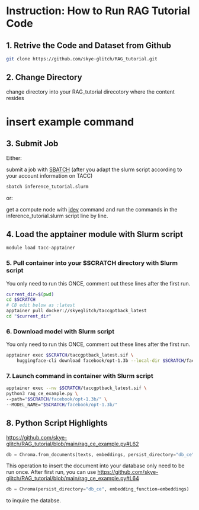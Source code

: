 # Instruction: How to Run RAG Tutorial Code

## 1. Retrive the Code and Dataset from Github

```bash
git clone https://github.com/skye-glitch/RAG_tutorial.git
```
## 2. Change Directory

change directory into your RAG_tutorial direcotory where the content resides

# insert example command 

## 3. Submit Job

Either: 

submit a job with [SBATCH](https://tacc.github.io/TeachingWithTACC/02.running_jobs/) (after you adapt the slurm script according to your account information on TACC)

```bash
sbatch inference_tutorial.slurm
```

or:

get a compute node with [idev](https://docs.tacc.utexas.edu/software/idev/) command and run the commands in the inference_tutorial.slurm script line by line.

## 4. Load the apptainer module with Slurm script

```bash
module load tacc-apptainer
```

### 5. Pull container into your $SCRATCH directory with Slurm script
You only need to run this ONCE,
comment out these lines after the first run. 

```bash
current_dir=$(pwd)
cd $SCRATCH
# CB edit below as :latest
apptainer pull docker://skyeglitch/taccgptback_latest
cd "$current_dir"
```

### 6. Download model with Slurm script
You only need to run this ONCE,
comment out these lines after the first run.

```bash
apptainer exec $SCRATCH/taccgptback_latest.sif \
    huggingface-cli download facebook/opt-1.3b --local-dir $SCRATCH/facebook/opt-1.3b/
```
### 7. Launch command in container with Slurm script

```bash
apptainer exec --nv $SCRATCH/taccgptback_latest.sif \
python3 rag_ce_example.py \
--path="$SCRATCH/facebook/opt-1.3b/" \
--MODEL_NAME="$SCRATCH/facebook/opt-1.3b/" 
```

## 8. Python Script Highlights

https://github.com/skye-glitch/RAG_tutorial/blob/main/rag_ce_example.py#L62
```python
db = Chroma.from_documents(texts, embeddings, persist_directory="db_ce")
```
This operation to insert the document into your database only need to be run once.
After first run, you can use 
https://github.com/skye-glitch/RAG_tutorial/blob/main/rag_ce_example.py#L64

```python
db = Chroma(persist_directory="db_ce", embedding_function=embeddings)
```
to inquire the databse.

